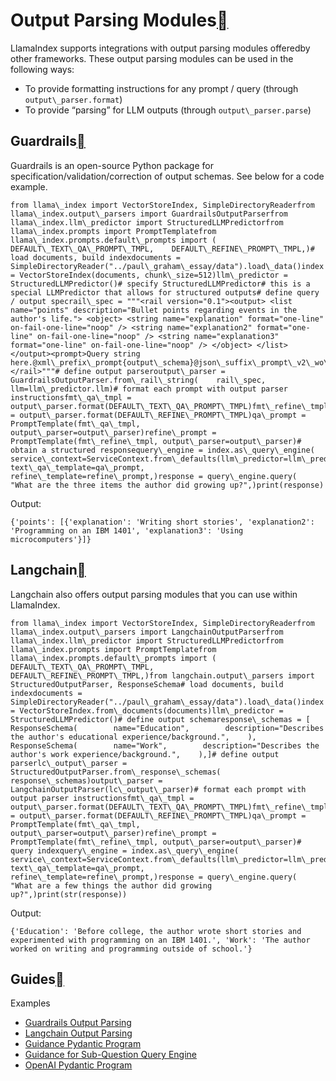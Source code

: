 Output Parsing Modules[](#output-parsing-modules "Permalink to this heading")
==============================================================================

LlamaIndex supports integrations with output parsing modules offeredby other frameworks. These output parsing modules can be used in the following ways:

* To provide formatting instructions for any prompt / query (through `output\_parser.format`)
* To provide “parsing” for LLM outputs (through `output\_parser.parse`)

Guardrails[](#guardrails "Permalink to this heading")
------------------------------------------------------

Guardrails is an open-source Python package for specification/validation/correction of output schemas. See below for a code example.


```
from llama\_index import VectorStoreIndex, SimpleDirectoryReaderfrom llama\_index.output\_parsers import GuardrailsOutputParserfrom llama\_index.llm\_predictor import StructuredLLMPredictorfrom llama\_index.prompts import PromptTemplatefrom llama\_index.prompts.default\_prompts import (    DEFAULT\_TEXT\_QA\_PROMPT\_TMPL,    DEFAULT\_REFINE\_PROMPT\_TMPL,)# load documents, build indexdocuments = SimpleDirectoryReader("../paul\_graham\_essay/data").load\_data()index = VectorStoreIndex(documents, chunk\_size=512)llm\_predictor = StructuredLLMPredictor()# specify StructuredLLMPredictor# this is a special LLMPredictor that allows for structured outputs# define query / output specrail\_spec = """<rail version="0.1"><output> <list name="points" description="Bullet points regarding events in the author's life."> <object> <string name="explanation" format="one-line" on-fail-one-line="noop" /> <string name="explanation2" format="one-line" on-fail-one-line="noop" /> <string name="explanation3" format="one-line" on-fail-one-line="noop" /> </object> </list></output><prompt>Query string here.@xml\_prefix\_prompt{output\_schema}@json\_suffix\_prompt\_v2\_wo\_none</prompt></rail>"""# define output parseroutput\_parser = GuardrailsOutputParser.from\_rail\_string(    rail\_spec, llm=llm\_predictor.llm)# format each prompt with output parser instructionsfmt\_qa\_tmpl = output\_parser.format(DEFAULT\_TEXT\_QA\_PROMPT\_TMPL)fmt\_refine\_tmpl = output\_parser.format(DEFAULT\_REFINE\_PROMPT\_TMPL)qa\_prompt = PromptTemplate(fmt\_qa\_tmpl, output\_parser=output\_parser)refine\_prompt = PromptTemplate(fmt\_refine\_tmpl, output\_parser=output\_parser)# obtain a structured responsequery\_engine = index.as\_query\_engine(    service\_context=ServiceContext.from\_defaults(llm\_predictor=llm\_predictor),    text\_qa\_template=qa\_prompt,    refine\_template=refine\_prompt,)response = query\_engine.query(    "What are the three items the author did growing up?",)print(response)
```
Output:


```
{'points': [{'explanation': 'Writing short stories', 'explanation2': 'Programming on an IBM 1401', 'explanation3': 'Using microcomputers'}]}
```
Langchain[](#langchain "Permalink to this heading")
----------------------------------------------------

Langchain also offers output parsing modules that you can use within LlamaIndex.


```
from llama\_index import VectorStoreIndex, SimpleDirectoryReaderfrom llama\_index.output\_parsers import LangchainOutputParserfrom llama\_index.llm\_predictor import StructuredLLMPredictorfrom llama\_index.prompts import PromptTemplatefrom llama\_index.prompts.default\_prompts import (    DEFAULT\_TEXT\_QA\_PROMPT\_TMPL,    DEFAULT\_REFINE\_PROMPT\_TMPL,)from langchain.output\_parsers import StructuredOutputParser, ResponseSchema# load documents, build indexdocuments = SimpleDirectoryReader("../paul\_graham\_essay/data").load\_data()index = VectorStoreIndex.from\_documents(documents)llm\_predictor = StructuredLLMPredictor()# define output schemaresponse\_schemas = [    ResponseSchema(        name="Education",        description="Describes the author's educational experience/background.",    ),    ResponseSchema(        name="Work",        description="Describes the author's work experience/background.",    ),]# define output parserlc\_output\_parser = StructuredOutputParser.from\_response\_schemas(    response\_schemas)output\_parser = LangchainOutputParser(lc\_output\_parser)# format each prompt with output parser instructionsfmt\_qa\_tmpl = output\_parser.format(DEFAULT\_TEXT\_QA\_PROMPT\_TMPL)fmt\_refine\_tmpl = output\_parser.format(DEFAULT\_REFINE\_PROMPT\_TMPL)qa\_prompt = PromptTemplate(fmt\_qa\_tmpl, output\_parser=output\_parser)refine\_prompt = PromptTemplate(fmt\_refine\_tmpl, output\_parser=output\_parser)# query indexquery\_engine = index.as\_query\_engine(    service\_context=ServiceContext.from\_defaults(llm\_predictor=llm\_predictor),    text\_qa\_template=qa\_prompt,    refine\_template=refine\_prompt,)response = query\_engine.query(    "What are a few things the author did growing up?",)print(str(response))
```
Output:


```
{'Education': 'Before college, the author wrote short stories and experimented with programming on an IBM 1401.', 'Work': 'The author worked on writing and programming outside of school.'}
```
Guides[](#guides "Permalink to this heading")
----------------------------------------------

Examples

* [Guardrails Output Parsing](../../examples/output_parsing/GuardrailsDemo.html)
* [Langchain Output Parsing](../../examples/output_parsing/LangchainOutputParserDemo.html)
* [Guidance Pydantic Program](../../examples/output_parsing/guidance_pydantic_program.html)
* [Guidance for Sub-Question Query Engine](../../examples/output_parsing/guidance_sub_question.html)
* [OpenAI Pydantic Program](../../examples/output_parsing/openai_pydantic_program.html)
